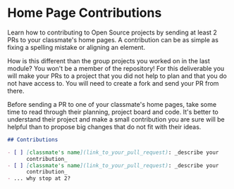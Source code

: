 # Home Page Contributions

Learn how to contributing to Open Source projects by sending at least 2 PRs to
your classmate's home pages. A contribution can be as simple as fixing a
spelling mistake or aligning an element.

How is this different than the group projects you worked on in the last module?
You won't be a member of the repository! For this deliverable you will make your
PRs to a project that you did not help to plan and that you do not have access
to. You will need to create a fork and send your PR from there.

Before sending a PR to one of your classmate's home pages, take some time to
read through their planning, project board and code. It's better to understand
their project and make a small contribution you are sure will be helpful than to
propose big changes that do not fit with their ideas.

```markdown
## Contributions

- [ ] [classmate's name](link_to_your_pull_request): _describe your
      contribution_
- [ ] [classmate's name](link_to_your_pull_request): _describe your
      contribution_
- ... why stop at 2?
```
